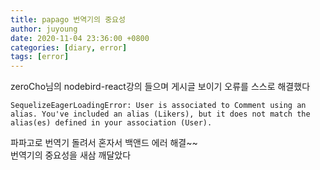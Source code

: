 ```yaml
---
title: papago 번역기의 중요성
author: juyoung
date: 2020-11-04 23:36:00 +0800
categories: [diary, error]
tags: [error]
---
```


zeroCho님의 nodebird-react강의 들으며 게시글 보이기 오류를 스스로 해결했다

```console
SequelizeEagerLoadingError: User is associated to Comment using an alias. You've included an alias (Likers), but it does not match the alias(es) defined in your association (User).
```

파파고로 번역기 돌려서 혼자서 백앤드 에러 해결~~  
번역기의 중요성을 새삼 깨달았다

